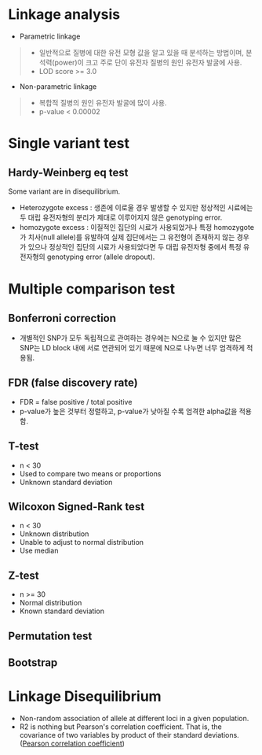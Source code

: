 # Linkage analysis
- Parametric linkage
> - 일반적으로 질병에 대한 유전 모형 값을 알고 있을 때 분석하는 방법이며, 분석력(power)이 크고 주로 단이 유전자 질병의 원인 유전자 발굴에 사용.
> - LOD score >= 3.0
- Non-parametric linkage
> - 복합적 질병의 원인 유전자 발굴에 많이 사용. 
> - p-value < 0.00002

# Single variant test
## Hardy-Weinberg eq test
Some variant are in disequilibrium.
- Heterozygote excess : 생존에 이로울 경우 발생할 수 있지만 정상적인 시료에는 두 대립 유전자형의 분리가 제대로 이루어지지 않은 genotyping error.
- homozygote excess : 이질적인 집단의 시료가 사용되었거나 특정 homozygote 가 치사(null allele)를 유발하여 실제 집단에서는 그 유전형이 존재하지 않는 경우가 있으나 정상적인 집단의 시료가 사용되었다면 두 대립 유전자형 중에서 특정 유전자형의 genotyping error (allele dropout).

# Multiple comparison test
## Bonferroni correction
- 개별적인 SNP가 모두 독립적으로 관여하는 경우에는 N으로 눌 수 있지만 많은 SNP는 LD block 내에 서로 연관되어 있기 때문에 N으로 나누면 너무 엄격하게 적용됨.

## FDR (false discovery rate)
- FDR = false positive / total positive
- p-value가 높은 것부터 정렬하고, p-value가 낮아질 수록 엄격한 alpha값을 적용함.


## T-test
- n < 30
- Used to compare two means or proportions
- Unknown standard deviation

## Wilcoxon Signed-Rank test
- n < 30
- Unknown distribution
- Unable to adjust to normal distribution
- Use median

## Z-test
- n >= 30
- Normal distribution
- Known standard deviation

## Permutation test


## Bootstrap


# Linkage Disequilibrium
- Non-random association of allele at different loci in a given population.
- R2 is nothing but Pearson's correlation coefficient. That is, the covariance of two variables by product of their standard deviations. ([Pearson correlation coefficient](https://en.wikipedia.org/wiki/Pearson_correlation_coefficient#For_a_population))
